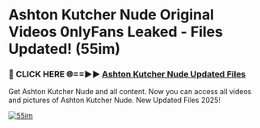 # Ashton Kutcher Nude Original Videos 0nlyFans Leaked - Files Updated! (55im)

<h3>🔴 CLICK HERE 🌐==►► <a href="https://tinyurl.com/4mcuefdz" rel="nofollow">Ashton Kutcher Nude Updated Files</a></h3>

Get Ashton Kutcher Nude and all content. Now you can access all videos and pictures of Ashton Kutcher Nude. New Updated Files 2025!

[![55im](https://i.imgur.com/StAQSOY.gif)](https://tinyurl.com/4mcuefdz)
